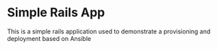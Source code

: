 Simple Rails App
================

This is a simple rails application used to demonstrate a provisioning and deployment based on Ansible
